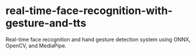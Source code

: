 # real-time-face-recognition-with-gesture-and-tts
Real-time face recognition and hand gesture detection system using ONNX, OpenCV, and MediaPipe.
